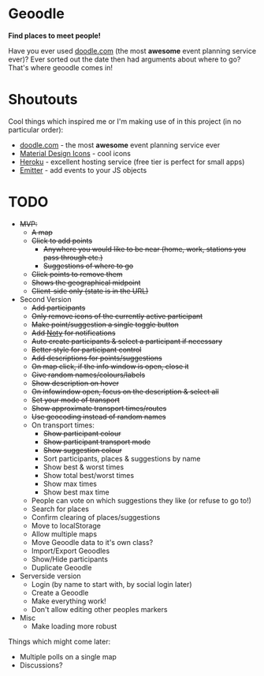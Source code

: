 # Geoodle

**Find places to meet people!**

Have you ever used [doodle.com](https://doodle.com) (the most **awesome** event planning service ever)? Ever sorted out the date then had arguments about where to go? That's where geoodle comes in!


# Shoutouts

Cool things which inspired me or I'm making use of in this project (in no particular order):
* [doodle.com](https://doodle.com) - the most **awesome** event planning service ever
* [Material Design Icons](https://material.io/icons/) - cool icons
* [Heroku](https://heroku.com) - excellent hosting service (free tier is perfect for small apps)
* [Emitter](https://github.com/component/emitter) - add events to your JS objects


# TODO

* ~~MVP:~~
  * ~~A map~~
  * ~~Click to add points~~
    * ~~Anywhere you would like to be near (home, work, stations you pass through etc.)~~
    * ~~Suggestions of where to go~~
  * ~~Click points to remove them~~
  * ~~Shows the geographical midpoint~~
  * ~~Client-side only (state is in the URL)~~
* Second Version
  * ~~Add participants~~
  * ~~Only remove icons of the currently active participant~~
  * ~~Make point/suggestion a single toggle button~~
  * ~~Add [Noty](http://ned.im/noty/) for notifications~~
  * ~~Auto create participants & select a participant if necessary~~
  * ~~Better style for participant control~~
  * ~~Add descriptions for points/suggestions~~
  * ~~On map click, if the info window is open, close it~~
  * ~~Give random names/colours/labels~~
  * ~~Show description on hover~~
  * ~~On infowindow open, focus on the description & select all~~
  * ~~Set your mode of transport~~
  * ~~Show approximate transport times/routes~~
  * ~~Use geocoding instead of random names~~
  * On transport times:
    * ~~Show participant colour~~
    * ~~Show participant transport mode~~
    * ~~Show suggestion colour~~
    * Sort participants, places & suggestions by name
    * Show best & worst times
    * Show total best/worst times
    * Show max times
    * Show best max time
  * People can vote on which suggestions they like (or refuse to go to!)
  * Search for places
  * Confirm clearing of places/suggestions
  * Move to localStorage
  * Allow multiple maps
  * Move Geoodle data to it's own class?
  * Import/Export Geoodles
  * Show/Hide participants
  * Duplicate Geoodle
* Serverside version
  * Login (by name to start with, by social login later)
  * Create a Geoodle
  * Make everything work!
  * Don't allow editing other peoples markers
* Misc
  * Make loading more robust


Things which might come later:

* Multiple polls on a single map
* Discussions?
